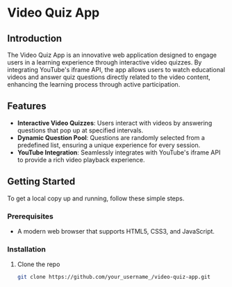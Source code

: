 # Video Quiz App

## Introduction
The Video Quiz App is an innovative web application designed to engage users in a learning experience through interactive video quizzes. By integrating YouTube's iframe API, the app allows users to watch educational videos and answer quiz questions directly related to the video content, enhancing the learning process through active participation.

## Features
- **Interactive Video Quizzes**: Users interact with videos by answering questions that pop up at specified intervals.
- **Dynamic Question Pool**: Questions are randomly selected from a predefined list, ensuring a unique experience for every session.
- **YouTube Integration**: Seamlessly integrates with YouTube's iframe API to provide a rich video playback experience.

## Getting Started
To get a local copy up and running, follow these simple steps.

### Prerequisites
- A modern web browser that supports HTML5, CSS3, and JavaScript.

### Installation
1. Clone the repo
   ```sh
   git clone https://github.com/your_username_/video-quiz-app.git

